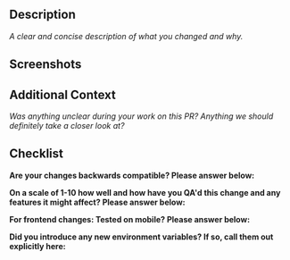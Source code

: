 ## Description

_A clear and concise description of what you changed and why._

## Screenshots

## Additional Context

_Was anything unclear during your work on this PR? Anything we should definitely take a closer look at?_

## Checklist

**Are your changes backwards compatible? Please answer below:**


**On a scale of 1-10 how well and how have you QA'd this change and any features it might affect? Please answer below:**


**For frontend changes: Tested on mobile? Please answer below:**


**Did you introduce any new environment variables? If so, call them out explicitly here:**
